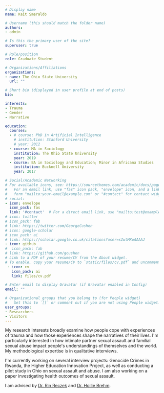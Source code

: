 ```yaml
---
# Display name
name: Kait Smeraldo

# Username (this should match the folder name)
authors:
- admin

# Is this the primary user of the site?
superuser: true

# Role/position
role: Graduate Student

# Organizations/Affiliations
organizations:
- name: The Ohio State University
  url: ""

# Short bio (displayed in user profile at end of posts)
bio: 

interests:
- Trauma
- Gender
- Narrative

education:
  courses:
  - # course: PhD in Artificial Intelligence
    # institution: Stanford University
    # year: 2012
  - course: MA in Sociology
    institution: The Ohio State University
    year: 2019
  - course: BA in Sociology and Education; Minor in Africana Studies
    institution: Bucknell University
    year: 2017

# Social/Academic Networking
# For available icons, see: https://sourcethemes.com/academic/docs/page-builder/#icons
#   For an email link, use "fas" icon pack, "envelope" icon, and a link in the
#   form "mailto:your-email@example.com" or "#contact" for contact widget.
# social:
- icon: envelope
  icon_pack: fas
  link: '#contact'  # For a direct email link, use "mailto:test@example.org".
# icon: twitter
# icon_pack: fab
# link: https://twitter.com/GeorgeCushen
# icon: google-scholar
# icon_pack: ai
# link: https://scholar.google.co.uk/citations?user=sIwtMXoAAAAJ
- icon: github
#  icon_pack: fab
# link: https://github.com/gcushen
# Link to a PDF of your resume/CV from the About widget.
# To enable, copy your resume/CV to `static/files/cv.pdf` and uncomment the lines below.
 - icon: cv
   icon_pack: ai
   link: files/cv.pdf

# Enter email to display Gravatar (if Gravatar enabled in Config)
email: ""

# Organizational groups that you belong to (for People widget)
#   Set this to `[]` or comment out if you are not using People widget.
user_groups:
- Researchers
- Visitors
---
```


My research interests broadly examine how people cope with experiences of trauma and how those experiences shape the narratives of their lives. I'm particularly interested in how intimate partner sexual assault and familial sexual abuse impact people's understandings of themselves and the world. My methodological expertise is in qualitative interviews. 

I'm currently working on several interview projects: Genocide Crimes in Rwanda, the Higher Education Innovation Project, as well as conducting a pilot study in Ohio on sexual assault and abuse. I am also working on a paper investigating health outcomes of sexual assault.

I am advised by [Dr. Rin Reczek](https://sociology.osu.edu/people/reczek.2) and [Dr. Hollie Brehm](https://sociology.osu.edu/people/brehm.84).
